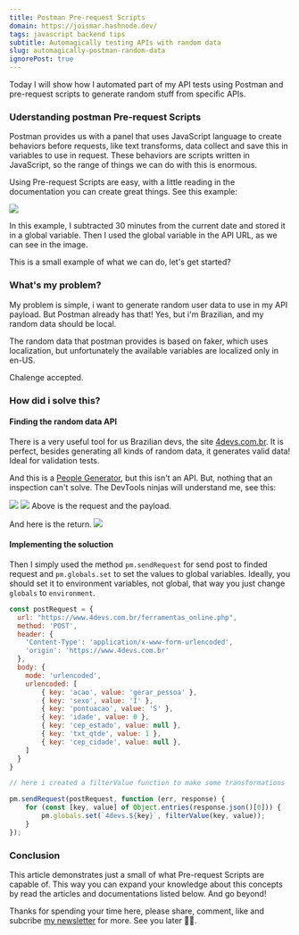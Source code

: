 ```yaml
---
title: Postman Pre-request Scripts
domain: https://joismar.hashnode.dev/
tags: javascript backend tips
subtitle: Automagically testing APIs with random data
slug: automagically-postman-random-data
ignorePost: true
---
```


Today I will show how I automated part of my API tests using Postman and pre-request scripts to generate random stuff from specific APIs.
 
### Uderstanding postman Pre-request Scripts
Postman provides us with a panel that uses JavaScript language to create behaviors before requests, like text transforms, data collect and save this in variables to use in request. These behaviors are scripts written in JavaScript, so the range of things we can do with this is enormous.

Using Pre-request Scripts are easy, with a little reading in the documentation you can create great things. See this example:

![](https://codimd.s3.shivering-isles.com/demo/uploads/dd0db6a2-0bcd-4744-bc57-ff67396084db.png)

In this example, I subtracted 30 minutes from the current date and stored it in a global variable. Then I used the global variable in the API URL, as we can see in the image.

This is a small example of what we can do, let's get started?

### What's my problem?
My problem is simple, i want to generate random user data to use in my API payload. But Postman already has that! Yes, but i'm Brazilian, and my random data should be local.

The random data that postman provides is based on faker, which uses localization, but unfortunately the available variables are localized only in en-US.

Chalenge accepted.

### How did i solve this?
#### Finding the random data API
There is a very useful tool for us Brazilian devs, the site [4devs.com.br](https://www.4devs.com.br/). It is perfect, besides generating all kinds of random data, it generates valid data! Ideal for validation tests.

And this is a [People Generator](https://www.4devs.com.br/gerador_de_pessoas), but this isn't an API. But, nothing that an inspection can't solve. The DevTools ninjas will understand me, see this:

![](https://codimd.s3.shivering-isles.com/demo/uploads/305f7f3d-3e75-45a4-bdbe-c3c1ffa5b463.png) ![](https://codimd.s3.shivering-isles.com/demo/uploads/c4ffd882-5008-40b9-af72-9c9f7e326928.png)
Above is the request and the payload.

And here is the return.
![](https://codimd.s3.shivering-isles.com/demo/uploads/d5460ade-8469-4682-9e99-91e49eae576e.png)

#### Implementing the soluction

Then I simply used the method `pm.sendRequest` for send post to finded request and `pm.globals.set` to set the values to global variables. Ideally, you should set it to environment variables, not global, that way you just change `globals` to `environment`. 

```javascript
const postRequest = {
  url: "https://www.4devs.com.br/ferramentas_online.php",
  method: 'POST',
  header: {
    'Content-Type': 'application/x-www-form-urlencoded',
    'origin': 'https://www.4devs.com.br'
  },
  body: {
    mode: 'urlencoded',
    urlencoded: [ 
        { key: 'acao', value: 'gerar_pessoa' },
        { key: 'sexo', value: 'I' },
        { key: 'pontuacao', value: 'S' },
        { key: 'idade', value: 0 },
        { key: 'cep_estado', value: null },
        { key: 'txt_qtde', value: 1 },
        { key: 'cep_cidade', value: null },
    ]
  }
}

// here i created a filterValue function to make some transformations

pm.sendRequest(postRequest, function (err, response) {
    for (const [key, value] of Object.entries(response.json()[0])) {
        pm.globals.set(`4devs.${key}`, filterValue(key, value));
    }
});
```
### Conclusion
This article demonstrates just a small of what Pre-request Scripts are capable of. This way you can expand your knowledge about this concepts by read the articles and documentations listed below. And go beyond!

Thanks for spending your time here, please share, comment, like and subcribe [my newsletter](https://joismar.hashnode.dev/newsletter) for more. See you later 👋🏼.